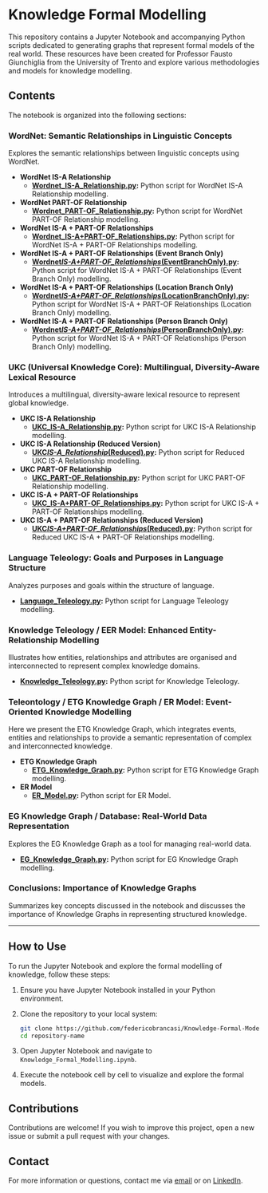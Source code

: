 # Knowledge Formal Modelling

This repository contains a Jupyter Notebook and accompanying Python scripts dedicated to generating graphs that represent formal models of the real world. These resources have been created for Professor Fausto Giunchiglia from the University of Trento and explore various methodologies and models for knowledge modelling.

## Contents

The notebook is organized into the following sections:

### WordNet: Semantic Relationships in Linguistic Concepts

Explores the semantic relationships between linguistic concepts using WordNet.

- **WordNet IS-A Relationship**
  - **[Wordnet_IS-A_Relationship.py](Wordnet_IS-A_Relationship.py):** Python script for WordNet IS-A Relationship modelling.
- **WordNet PART-OF Relationship**
  - **[Wordnet_PART-OF_Relationship.py](Wordnet_PART-OF_Relationship.py):** Python script for WordNet PART-OF Relationship modelling.
- **WordNet IS-A + PART-OF Relationships**
  - **[Wordnet_IS-A+PART-OF_Relationships.py](Wordnet_IS-A+PART-OF_Relationships.py):** Python script for WordNet IS-A + PART-OF Relationships modelling.
- **WordNet IS-A + PART-OF Relationships (Event Branch Only)**
  - **[Wordnet*IS-A+PART-OF_Relationships*(EventBranchOnly).py](<Wordnet_IS-A+PART-OF_Relationships_(EventBranchOnly).py>):** Python script for WordNet IS-A + PART-OF Relationships (Event Branch Only) modelling.
- **WordNet IS-A + PART-OF Relationships (Location Branch Only)**
  - **[Wordnet*IS-A+PART-OF_Relationships*(LocationBranchOnly).py](<Wordnet_IS-A+PART-OF_Relationships_(LocationBranchOnly).py>):** Python script for WordNet IS-A + PART-OF Relationships (Location Branch Only) modelling.
- **WordNet IS-A + PART-OF Relationships (Person Branch Only)**
  - **[Wordnet*IS-A+PART-OF_Relationships*(PersonBranchOnly).py](<Wordnet_IS-A+PART-OF_Relationships_(PersonBranchOnly).py>):** Python script for WordNet IS-A + PART-OF Relationships (Person Branch Only) modelling.

### UKC (Universal Knowledge Core): Multilingual, Diversity-Aware Lexical Resource

Introduces a multilingual, diversity-aware lexical resource to represent global knowledge.

- **UKC IS-A Relationship**
  - **[UKC_IS-A_Relationship.py](UKC_IS-A_Relationship.py):** Python script for UKC IS-A Relationship modelling.
- **UKC IS-A Relationship (Reduced Version)**
  - **[UKC*IS-A_Relationship*(Reduced).py](<UKC_IS-A_Relationship_(Reduced).py>):** Python script for Reduced UKC IS-A Relationship modelling.
- **UKC PART-OF Relationship**
  - **[UKC_PART-OF_Relationship.py](UKC_PART-OF_Relationship.py):** Python script for UKC PART-OF Relationship modelling.
- **UKC IS-A + PART-OF Relationships**
  - **[UKC_IS-A+PART-OF_Relationships.py](UKC_IS-A+PART-OF_Relationships.py):** Python script for UKC IS-A + PART-OF Relationships modelling.
- **UKC IS-A + PART-OF Relationships (Reduced Version)**
  - **[UKC*IS-A+PART-OF_Relationships*(Reduced).py](<UKC_IS-A+PART-OF_Relationships_(Reduced).py>):** Python script for Reduced UKC IS-A + PART-OF Relationships modelling.

### Language Teleology: Goals and Purposes in Language Structure

Analyzes purposes and goals within the structure of language.

- **[Language_Teleology.py](Language_Teleology.py):** Python script for Language Teleology modelling.

### Knowledge Teleology / EER Model: Enhanced Entity-Relationship Modelling

Illustrates how entities, relationships and attributes are organised and interconnected to represent complex knowledge domains.

- **[Knowledge_Teleology.py](Knowledge_Teleology.py):** Python script for Knowledge Teleology.

### Teleontology / ETG Knowledge Graph / ER Model: Event-Oriented Knowledge Modelling

Here we present the ETG Knowledge Graph, which integrates events, entities and relationships to provide a semantic representation of complex and interconnected knowledge.

- **ETG Knowledge Graph**
  - **[ETG_Knowledge_Graph.py](ETG_Knowledge_Graph.py):** Python script for ETG Knowledge Graph modelling.
- **ER Model**
  - **[ER_Model.py](ER_Model.py):** Python script for ER Model.

### EG Knowledge Graph / Database: Real-World Data Representation

Explores the EG Knowledge Graph as a tool for managing real-world data.

- **[EG_Knowledge_Graph.py](EG_Knowledge_Graph.py):** Python script for EG Knowledge Graph modelling.

### Conclusions: Importance of Knowledge Graphs

Summarizes key concepts discussed in the notebook and discusses the importance of Knowledge Graphs in representing structured knowledge.

---

## How to Use

To run the Jupyter Notebook and explore the formal modelling of knowledge, follow these steps:

1. Ensure you have Jupyter Notebook installed in your Python environment.

2. Clone the repository to your local system:

   ```bash
   git clone https://github.com/federicobrancasi/Knowledge-Formal-Modelling.git
   cd repository-name
   ```

3. Open Jupyter Notebook and navigate to `Knowledge_Formal_Modelling.ipynb`.

4. Execute the notebook cell by cell to visualize and explore the formal models.

## Contributions

Contributions are welcome! If you wish to improve this project, open a new issue or submit a pull request with your changes.

## Contact

For more information or questions, contact me via [email](mailto:federicobrancasi@gmail.com) or on [LinkedIn](https://www.linkedin.com/in/federicobrancasi).

